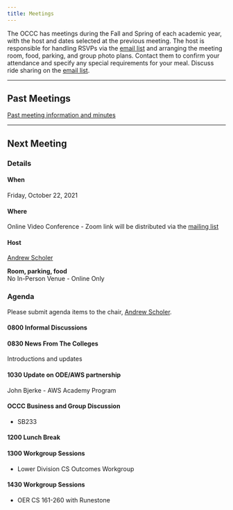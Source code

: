 ```yaml
---
title: Meetings
---
```


The OCCC has meetings during the Fall and Spring of each academic year, with the
host and dates selected at the previous meeting. The host is responsible for
handling RSVPs via the [email list](https://it.engineering.oregonstate.edu/mailman/listinfo/occc)
and arranging the meeting room, food, parking,
and group photo plans. Contact them to confirm your attendance and specify any
special requirements for your meal. Discuss ride sharing on the
[email list](https://it.engineering.oregonstate.edu/mailman/listinfo/occc).

--------------------

## Past Meetings

[Past meeting information and minutes](past/index.html)

--------------------

## Next Meeting

### Details

#### When

Friday, October 22, 2021

#### Where

Online Video Conference - Zoom link will be distributed via the
[mailing list](https://it.engineering.oregonstate.edu/mailman/listinfo/occc)

#### Host

[Andrew Scholer](mailto:andrew.scholer@chemeketa.edu)

**Room, parking, food**  
No In-Person Venue - Online Only

### Agenda

Please submit agenda items to the chair, [Andrew Scholer](mailto:andrew.scholer@chemeketa.edu).

#### 0800 Informal Discussions

#### 0830 News From The Colleges

Introductions and updates

#### 1030 Update on ODE/AWS partnership

John Bjerke - AWS Academy Program

#### OCCC Business and Group Discussion

* SB233

#### 1200 Lunch Break

#### 1300 Workgroup Sessions

* Lower Division CS Outcomes Workgroup

#### 1430 Workgroup Sessions  

* OER CS 161-260 with Runestone
